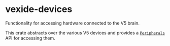 # vexide-devices

Functionality for accessing hardware connected to the V5 brain.

This crate abstracts over the various V5 devices and provides a [`Peripherals`](https://docs.rs/vexide-devices/latest/vexide_devices/peripherals/index.html) API for accessing them.
